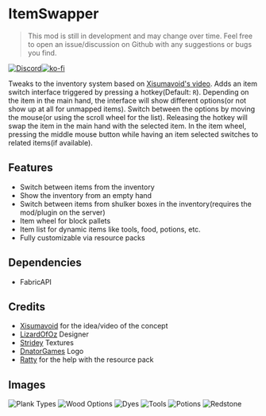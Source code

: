 # ItemSwapper

> This mod is still in development and may change over time. Feel free to open an issue/discussion on Github with any suggestions or bugs you find.

[![Discord](https://tr7zw.dev/curse/Discord-long.png)](https://discord.gg/2wKH8yeThf)[![ko-fi](https://ko-fi.com/img/githubbutton_sm.svg)](https://ko-fi.com/O5O7ACGRH)

Tweaks to the inventory system based on [Xisumavoid's video](https://www.youtube.com/watch?v=A6DvnFCW5FY).
Adds an item switch interface triggered by pressing a hotkey(Default: `R`). Depending on the item in the main hand, the interface will show different options(or not show up at all for unmapped items). Switch between the options by moving the mouse(or using the scroll wheel for the list). Releasing the hotkey will swap the item in the main hand with the selected item. In the item wheel, pressing the middle mouse button while having an item selected switches to related items(if available).

## Features

- Switch between items from the inventory
- Show the inventory from an empty hand
- Switch between items from shulker boxes in the inventory(requires the mod/plugin on the server)
- Item wheel for block pallets
- Item list for dynamic items like tools, food, potions, etc.
- Fully customizable via resource packs

## Dependencies

- FabricAPI

## Credits

- [Xisumavoid](https://www.youtube.com/xisumavoid) for the idea/video of the concept
- [LizardOfOz](https://www.youtube.com/LizardOfOz) Designer
- [Stridey](https://modrinth.com/user/Stridey) Textures
- [DnatorGames](https://twitter.com/DnatorGames) Logo
- [Ratty](https://github.com/RodentMastermind) for the help with the resource pack

## Images

![Plank Types](https://raw.githubusercontent.com/tr7zw/ItemSwapper/1.20/img/planktypes.png)
![Wood Options](https://raw.githubusercontent.com/tr7zw/ItemSwapper/1.20/img/woodoptions.png)
![Dyes](https://raw.githubusercontent.com/tr7zw/ItemSwapper/1.20/img/dyes.png)
![Tools](https://raw.githubusercontent.com/tr7zw/ItemSwapper/1.20/img/tools.png)
![Potions](https://raw.githubusercontent.com/tr7zw/ItemSwapper/1.20/img/potions.png)
![Redstone](https://raw.githubusercontent.com/tr7zw/ItemSwapper/1.20/img/redstone.png)
